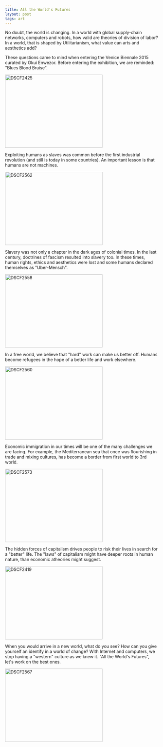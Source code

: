 ```yaml
---
title: All the World's Futures
layout: post
tags: art
---
```

No doubt, the world is changing. In a world with global supply-chain networks, computers and robots, how valid are theories of division of labor? In a world, that is shaped by Utilitarianism, what value can arts and aesthetics add?

These questions came to mind when entering the Venice Biennale 2015 curated by Okui Enwezor. Before entering the exhibition, we are reminded: "Blues Blood Bruise". 

<a data-flickr-embed="true"  href="https://www.flickr.com/photos/pmulder99/21884104192/in/dateposted-public/" title="DSCF2425"><img src="https://farm1.staticflickr.com/692/21884104192_a4cd81e418_n.jpg" width="320" height="240" alt="DSCF2425"></a><script async src="//embedr.flickr.com/assets/client-code.js" charset="utf-8"></script>

Exploiting humans as slaves was common before the first industrial revolution (and still is today in some countries). An important lesson is that humans are not machines.

<a data-flickr-embed="true"  href="https://www.flickr.com/photos/pmulder99/21758045279/in/dateposted-public/" title="DSCF2562"><img src="https://farm1.staticflickr.com/622/21758045279_b5fa970dbc_n.jpg" width="320" height="240" alt="DSCF2562"></a><script async src="//embedr.flickr.com/assets/client-code.js" charset="utf-8"></script>

Slavery was not only a chapter in the dark ages of colonial times. In the last century, doctrines of fascism resulted into slavery too. In these times, human rights, ethics and aesthetics were lost and some humans declared themselves as "Uber-Mensch".

<a data-flickr-embed="true"  href="https://www.flickr.com/photos/pmulder99/21757076038/in/dateposted-public/" title="DSCF2558"><img src="https://farm6.staticflickr.com/5643/21757076038_4c2187eda2_n.jpg" width="320" height="240" alt="DSCF2558"></a><script async src="//embedr.flickr.com/assets/client-code.js" charset="utf-8"></script>

In a free world, we believe that "hard" work can make us better off. Humans become refugees in the hope of a better life and work elsewhere. 

<a data-flickr-embed="true"  href="https://www.flickr.com/photos/pmulder99/21757080498/in/dateposted-public/" title="DSCF2560"><img src="https://farm1.staticflickr.com/773/21757080498_e99fe740f4_n.jpg" width="320" height="240" alt="DSCF2560"></a><script async src="//embedr.flickr.com/assets/client-code.js" charset="utf-8"></script>

Economic immigration in our times will be one of the many challenges we are facing. For example, the Mediterranean sea that once was flourishing in trade and mixing cultures, has become a border from first world to 3rd world. 

<a data-flickr-embed="true"  href="https://www.flickr.com/photos/pmulder99/21759076219/in/dateposted-public/" title="DSCF2573"><img src="https://farm1.staticflickr.com/610/21759076219_ec51909178_n.jpg" width="320" height="240" alt="DSCF2573"></a><script async src="//embedr.flickr.com/assets/client-code.js" charset="utf-8"></script>

The hidden forces of capitalism drives people to risk their lives in search for a "better" life.  The "laws" of capitalism might have deeper roots in human nature, than economic atheories might suggest.

<a data-flickr-embed="true"  href="https://www.flickr.com/photos/pmulder99/21708240008/in/dateposted-public/" title="DSCF2419"><img src="https://farm1.staticflickr.com/715/21708240008_bdd4f4d88e_n.jpg" width="320" height="240" alt="DSCF2419"></a><script async src="//embedr.flickr.com/assets/client-code.js" charset="utf-8"></script>

When you would arrive in a new world, what do you see? How can you give yourself an identify in a world of change? With Internet and computers, we stop having a "western" culture as we knew it. "All the World's Futures", let's work on the best ones.


<a data-flickr-embed="true"  href="https://www.flickr.com/photos/pmulder99/21758067519/in/dateposted-public/" title="DSCF2567"><img src="https://farm6.staticflickr.com/5763/21758067519_c33121156c_n.jpg" width="320" height="240" alt="DSCF2567"></a><script async src="//embedr.flickr.com/assets/client-code.js" charset="utf-8"></script>

